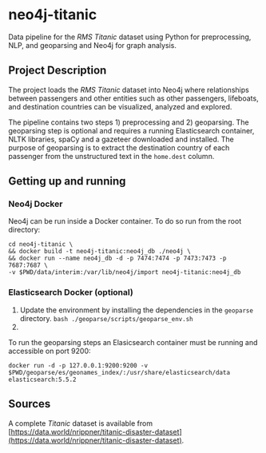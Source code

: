 # neo4j-titanic
Data pipeline for the *RMS Titanic* dataset using Python for preprocessing, NLP, and geoparsing and Neo4j for graph analysis. 

## Project Description
The project loads the *RMS Titanic* dataset into Neo4j where relationships between passengers and other entities such as other passengers, lifeboats, and destination countries can be visualized, analyzed and explored.

The pipeline contains two steps 1) preprocessing and 2) geoparsing. The geoparsing step is optional and requires a running Elasticsearch container, NLTK libraries, spaCy and a gazeteer downloaded and installed. The purpose of geoparsing is to extract the destination country of each passenger from the unstructured text in the `home.dest` column.

## Getting up and running

### Neo4j Docker
Neo4j can be run inside a Docker container. To do so run from the root directory:
```
cd neo4j-titanic \
&& docker build -t neo4j-titanic:neo4j_db ./neo4j \
&& docker run --name neo4j_db -d -p 7474:7474 -p 7473:7473 -p 7687:7687 \
-v $PWD/data/interim:/var/lib/neo4j/import neo4j-titanic:neo4j_db
```
### Elasticsearch Docker (optional)
1) Update the environment by installing the dependencies in the `geoparse` directory. 
`bash ./geoparse/scripts/geoparse_env.sh`
2)  
To run the geoparsing steps an Elasicsearch container must be running and accessible on port 9200:
```
docker run -d -p 127.0.0.1:9200:9200 -v $PWD/geoparse/es/geonames_index/:/usr/share/elasticsearch/data elasticsearch:5.5.2
```

## Sources
A complete *Titanic* dataset is available from [https://data.world/nrippner/titanic-disaster-dataset](https://data.world/nrippner/titanic-disaster-dataset). 